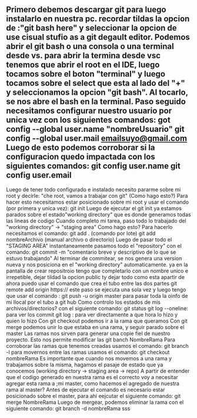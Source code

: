 Primero debemos descargar git para luego instalarlo en nuestra pc.
recordar tildas la opcion de :"git bash here" y seleccionar la opcion de use cisual stufio as a git degault editor.
Podemos abrir el git bash o una consola o una terminal desde vs.
para abrir la termina desde vsc tenemos que abrir el root en el IDE, luego tocamos sobre el boton "terminal" y luego tocamos sobre el select que esta al lado del "+" y seleccionamos la opcion "git bash". Al tocarlo, se nos abre el bash en la terminal.
Paso seguido necesitamos configurar nuestro usuario por unica vez con los siguientes comandos:
got config --global user.name "nombreUsuario"
git config --global user.mail emailsuyo@gmail.com
Luego de esto podemos corroborar si la configuracion quedo impactada con los siguientes comandos:
git config user.name
git config user.email
------------------------------
Luego de tener todo configurado e instalado necesito pararme sobre mi root y decirle: "che root, vamos a trabajar con git" (Como hago esto?)
Para hacer esto necesitamos estar posicionado sobre mi root y usar el comando (por primera y unica vez):
git init
Luego de ejecutar el git init ya estamos parados sobre el estado"working directory" que es donde generamos todas las lineas de codigo
Cuando completo mi tarea, paso todo lo trabajado del "working directory" -> "staging area" Como hago esto? Para hacerlo necesitamos el comando: 
git add . (comando por lote)
git add nombreArchivo (manual archivo o directorio)
Luego de pasar todo el "STAGING AREA" instantaneamente pasamos todo el "repository" con el comando:
git commit -m "comentario breve y descriptivo de lo que se estuvo trabajando"
Al terminar de commitear, se nos genera una version nueva y nos posiciona en el "working directory" automaticamente.
ya en la pantalla de crear repositroio tengo que completarlo con un nombre unico e irrepetible, dejar tildad la opcion public ty dejar todo como esta
apartir de ahora puedo usar el comando que crea el tubo entre las dos partes
git remote add origin https://
este paso se ejecuta una sola vez y luego tengo que usar el comando :
git push -u origin master
para pasar toda la oinfo de mi llocal por el tubo a git hub
Como controlo los estados de mis archivos/directorios? con el siguiente comando:
git status
git log --oneline: para ver los commit
git log : para ver directamente a que hora lo hizo y quien lo hizo
Con git checkout podemos ir a la rama que queramos
Con git merge podemos unir lo que estaba en una rama, y seguir parado sobre el master
Las ramas nos sirven para generar una copie fiel de nuestro proyecto. Esto nos permite modificar las git banch NombreRama
Para corroborar las ramas que tenemos creadas usamos el comando:
git branch -l
para movernos entre las ramas usamos el comando:
git checkout nombreRama
Es importante que cuando nos movemos a una rama y trabajamos sobre la misma, hagamos el pasaje de estado que ya conocemos (working directory -> staging area -> repo)
A partir de entender que el codigo generado  en nuestra rama es el correcto voy a necesitar agregar esta rama a ;mi master, como hacemos el agregado de nuestra rama al master? Antes de ejecutar el comando es necesario estar posicionado sobre el master, para ahi eejcutar el siguiente comando: 
git merge NombreRama
Luego de mergear, podemos eliminar la rama con el siguiente comando:
git branch -d nombreRama
sss